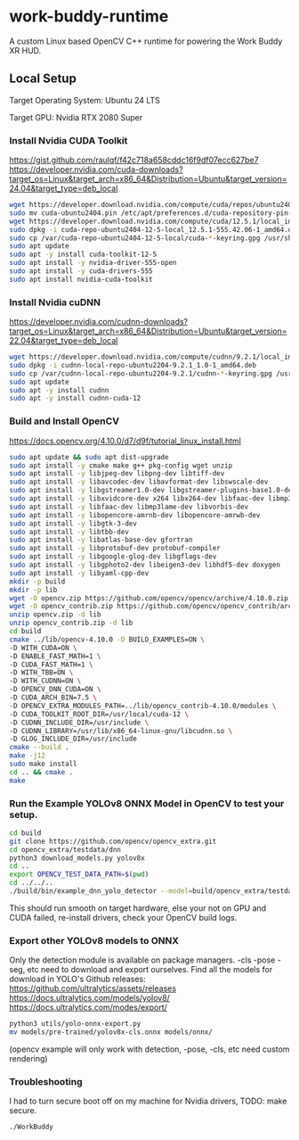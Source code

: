 # work-buddy-runtime

A custom Linux based OpenCV C++ runtime for powering the Work Buddy XR HUD.

## Local Setup

Target Operating System: Ubuntu 24 LTS

Target GPU: Nvidia RTX 2080 Super

### Install Nvidia CUDA Toolkit

https://gist.github.com/raulqf/f42c718a658cddc16f9df07ecc627be7
https://developer.nvidia.com/cuda-downloads?target_os=Linux&target_arch=x86_64&Distribution=Ubuntu&target_version=24.04&target_type=deb_local
```bash
wget https://developer.download.nvidia.com/compute/cuda/repos/ubuntu2404/x86_64/cuda-ubuntu2404.pin
sudo mv cuda-ubuntu2404.pin /etc/apt/preferences.d/cuda-repository-pin-600
wget https://developer.download.nvidia.com/compute/cuda/12.5.1/local_installers/cuda-repo-ubuntu2404-12-5-local_12.5.1-555.42.06-1_amd64.deb
sudo dpkg -i cuda-repo-ubuntu2404-12-5-local_12.5.1-555.42.06-1_amd64.deb
sudo cp /var/cuda-repo-ubuntu2404-12-5-local/cuda-*-keyring.gpg /usr/share/keyrings/
sudo apt update
sudo apt -y install cuda-toolkit-12-5
sudo apt install -y nvidia-driver-555-open
sudo apt install -y cuda-drivers-555
sudo apt install nvidia-cuda-toolkit
```

### Install Nvidia cuDNN

https://developer.nvidia.com/cudnn-downloads?target_os=Linux&target_arch=x86_64&Distribution=Ubuntu&target_version=22.04&target_type=deb_local
```bash
wget https://developer.download.nvidia.com/compute/cudnn/9.2.1/local_installers/cudnn-local-repo-ubuntu2204-9.2.1_1.0-1_amd64.deb
sudo dpkg -i cudnn-local-repo-ubuntu2204-9.2.1_1.0-1_amd64.deb
sudo cp /var/cudnn-local-repo-ubuntu2204-9.2.1/cudnn-*-keyring.gpg /usr/share/keyrings/
sudo apt update
sudo apt -y install cudnn
sudo apt -y install cudnn-cuda-12
```

### Build and Install OpenCV

https://docs.opencv.org/4.10.0/d7/d9f/tutorial_linux_install.html

```bash
sudo apt update && sudo apt dist-upgrade
sudo apt install -y cmake make g++ pkg-config wget unzip
sudo apt install -y libjpeg-dev libpng-dev libtiff-dev
sudo apt install -y libavcodec-dev libavformat-dev libswscale-dev
sudo apt install -y libgstreamer1.0-dev libgstreamer-plugins-base1.0-dev
sudo apt install -y libxvidcore-dev x264 libx264-dev libfaac-dev libmp3lame-dev libtheora-dev
sudo apt install -y libfaac-dev libmp3lame-dev libvorbis-dev
sudo apt install -y libopencore-amrnb-dev libopencore-amrwb-dev
sudo apt install -y libgtk-3-dev
sudo apt install -y libtbb-dev
sudo apt install -y libatlas-base-dev gfortran
sudo apt install -y libprotobuf-dev protobuf-compiler
sudo apt install -y libgoogle-glog-dev libgflags-dev
sudo apt install -y libgphoto2-dev libeigen3-dev libhdf5-dev doxygen
sudo apt install -y libyaml-cpp-dev
mkdir -p build
mkdir -p lib
wget -O opencv.zip https://github.com/opencv/opencv/archive/4.10.0.zip
wget -O opencv_contrib.zip https://github.com/opencv/opencv_contrib/archive/refs/tags/4.10.0.zip
unzip opencv.zip -d lib
unzip opencv_contrib.zip -d lib
cd build
cmake ../lib/opencv-4.10.0 -D BUILD_EXAMPLES=ON \
-D WITH_CUDA=ON \
-D ENABLE_FAST_MATH=1 \
-D CUDA_FAST_MATH=1 \
-D WITH_TBB=ON \
-D WITH_CUDNN=ON \
-D OPENCV_DNN_CUDA=ON \
-D CUDA_ARCH_BIN=7.5 \
-D OPENCV_EXTRA_MODULES_PATH=../lib/opencv_contrib-4.10.0/modules \
-D CUDA_TOOLKIT_ROOT_DIR=/usr/local/cuda-12 \
-D CUDNN_INCLUDE_DIR=/usr/include \
-D CUDNN_LIBRARY=/usr/lib/x86_64-linux-gnu/libcudnn.so \
-D GLOG_INCLUDE_DIR=/usr/include
cmake --build .
make -j12
sudo make install
cd .. && cmake .
make
```

### Run the Example YOLOv8 ONNX Model in OpenCV to test your setup.

```bash
cd build
git clone https://github.com/opencv/opencv_extra.git
cd opencv_extra/testdata/dnn
python3 download_models.py yolov8x
cd ..
export OPENCV_TEST_DATA_PATH=$(pwd)
cd ../../..
./build/bin/example_dnn_yolo_detector --model=build/opencv_extra/testdata/dnn/yolov8n.onnx --yolo=yolov8 --mean=0.0 --scale=0.003921568627 --paddingmode=2 --padvalue=144.0 --thr=0.4 --nms=0.4 --rgb=0 --backend=5 --target=6
```
This should run smooth on target hardware, else your not on GPU and CUDA failed, re-install drivers, check your OpenCV build logs.

### Export other YOLOv8 models to ONNX
Only the detection module is available on package managers. -cls -pose -seg, etc need to download and export ourselves.
Find all the models for download in YOLO's Github releases: 
https://github.com/ultralytics/assets/releases  
https://docs.ultralytics.com/models/yolov8/  
https://docs.ultralytics.com/modes/export/

```bash
python3 utils/yolo-onnx-export.py
mv models/pre-trained/yolov8x-cls.onnx models/onnx/
```
(opencv example will only work with detection, -pose, -cls, etc need custom rendering)

### Troubleshooting
I had to turn secure boot off on my machine for Nvidia drivers, TODO: make secure.

`./WorkBuddy`
